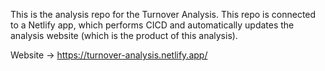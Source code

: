 This is the analysis repo for the Turnover Analysis. This repo is connected to a Netlify app, which performs CICD and automatically updates the analysis website (which is the product of this analysis).

Website -> https://turnover-analysis.netlify.app/

